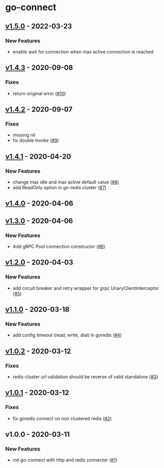 # go-connect

<a name="v1.5.0"></a>
## [v1.5.0] - 2022-03-23
### New Features
- enable wait for connection when max active connection is reached


<a name="v1.4.3"></a>
## [v1.4.3] - 2020-09-08
### Fixes
- return original error ([#10](https://github.com/kumparan/go-connect/issues/10))


<a name="v1.4.2"></a>
## [v1.4.2] - 2020-09-07
### Fixes
- missing nil
- fix double invoke ([#9](https://github.com/kumparan/go-connect/issues/9))


<a name="v1.4.1"></a>
## [v1.4.1] - 2020-04-20
### New Features
- change max idle and max active default value ([#8](https://github.com/kumparan/go-connect/issues/8))
- add ReadOnly option in go-redis cluster ([#7](https://github.com/kumparan/go-connect/issues/7))


<a name="v1.4.0"></a>
## [v1.4.0] - 2020-04-06

<a name="v1.3.0"></a>
## [v1.3.0] - 2020-04-06
### New Features
- Add gRPC Pool connection constructor ([#6](https://github.com/kumparan/go-connect/issues/6))


<a name="v1.2.0"></a>
## [v1.2.0] - 2020-04-03
### New Features
- add circuit breaker and retry wrapper for grpc UnaryClientInterceptor ([#5](https://github.com/kumparan/go-connect/issues/5))


<a name="v1.1.0"></a>
## [v1.1.0] - 2020-03-18
### New Features
- add config timeout (read, write, dial) in goredis ([#4](https://github.com/kumparan/go-connect/issues/4))


<a name="v1.0.2"></a>
## [v1.0.2] - 2020-03-12
### Fixes
- redis-cluster url validation should be reverse of valid standalone ([#3](https://github.com/kumparan/go-connect/issues/3))


<a name="v1.0.1"></a>
## [v1.0.1] - 2020-03-12
### Fixes
- fix goredis connect on non clustered redis ([#2](https://github.com/kumparan/go-connect/issues/2))


<a name="v1.0.0"></a>
## v1.0.0 - 2020-03-11
### New Features
- init go-connect with http and redis connector ([#1](https://github.com/kumparan/go-connect/issues/1))


[Unreleased]: https://github.com/kumparan/go-connect/compare/v1.5.0...HEAD
[v1.5.0]: https://github.com/kumparan/go-connect/compare/v1.4.3...v1.5.0
[v1.4.3]: https://github.com/kumparan/go-connect/compare/v1.4.2...v1.4.3
[v1.4.2]: https://github.com/kumparan/go-connect/compare/v1.4.1...v1.4.2
[v1.4.1]: https://github.com/kumparan/go-connect/compare/v1.4.0...v1.4.1
[v1.4.0]: https://github.com/kumparan/go-connect/compare/v1.3.0...v1.4.0
[v1.3.0]: https://github.com/kumparan/go-connect/compare/v1.2.0...v1.3.0
[v1.2.0]: https://github.com/kumparan/go-connect/compare/v1.1.0...v1.2.0
[v1.1.0]: https://github.com/kumparan/go-connect/compare/v1.0.2...v1.1.0
[v1.0.2]: https://github.com/kumparan/go-connect/compare/v1.0.1...v1.0.2
[v1.0.1]: https://github.com/kumparan/go-connect/compare/v1.0.0...v1.0.1
